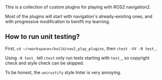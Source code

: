 This is a collection of custom plugins for playing with ROS2 navigation2.


Most of the plugins will start with navigation's already-existing ones,
and with progressive modification to benifit my learning.

How to run unit testing?
---
First, `cd ~/<workspace>/build/nav2_play_plugins`, then `ctest -VV -R test_`.

Using `-R test_` tell `ctest` only run tests starting with `test_`, so copyright
check and style check can be skipped.

To be honest, the `uncrustify` style linter is very annoying.